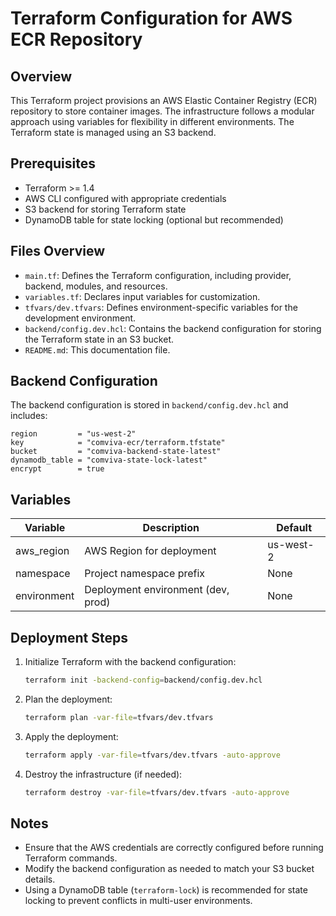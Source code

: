 # Terraform Configuration for AWS ECR Repository

## Overview

This Terraform project provisions an AWS Elastic Container Registry (ECR) repository to store container images. The infrastructure follows a modular approach using variables for flexibility in different environments. The Terraform state is managed using an S3 backend.

## Prerequisites

- Terraform >= 1.4
- AWS CLI configured with appropriate credentials
- S3 backend for storing Terraform state
- DynamoDB table for state locking (optional but recommended)

## Files Overview

- `main.tf`: Defines the Terraform configuration, including provider, backend, modules, and resources.
- `variables.tf`: Declares input variables for customization.
- `tfvars/dev.tfvars`: Defines environment-specific variables for the development environment.
- `backend/config.dev.hcl`: Contains the backend configuration for storing the Terraform state in an S3 bucket.
- `README.md`: This documentation file.

## Backend Configuration

The backend configuration is stored in `backend/config.dev.hcl` and includes:

```hcl
region         = "us-west-2"
key            = "comviva-ecr/terraform.tfstate"
bucket         = "comviva-backend-state-latest"
dynamodb_table = "comviva-state-lock-latest"
encrypt        = true
```

## Variables

| Variable    | Description                        | Default   |
| ----------- | ---------------------------------- | --------- |
| aws_region  | AWS Region for deployment          | us-west-2 |
| namespace   | Project namespace prefix           | None      |
| environment | Deployment environment (dev, prod) | None      |

## Deployment Steps

1. Initialize Terraform with the backend configuration:
   ```sh
   terraform init -backend-config=backend/config.dev.hcl
   ```
2. Plan the deployment:
   ```sh
   terraform plan -var-file=tfvars/dev.tfvars
   ```
3. Apply the deployment:
   ```sh
   terraform apply -var-file=tfvars/dev.tfvars -auto-approve
   ```
4. Destroy the infrastructure (if needed):
   ```sh
   terraform destroy -var-file=tfvars/dev.tfvars -auto-approve
   ```

## Notes

- Ensure that the AWS credentials are correctly configured before running Terraform commands.
- Modify the backend configuration as needed to match your S3 bucket details.
- Using a DynamoDB table (`terraform-lock`) is recommended for state locking to prevent conflicts in multi-user environments.
